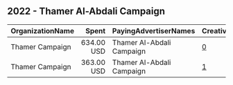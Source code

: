 ## 2022 - Thamer Al-Abdali Campaign 
|OrganizationName|Spent|PayingAdvertiserNames|CreativeUrls|Impressions|Genders|AgeBrackets|CountryCodes|BillingAddresses|CandidateBallotInformation|
|:---|---:|:---|:---|---:|:---|:---|:---|:---|:---|
|Thamer Campaign|634.00 USD|Thamer Al-Abdali Campaign|[0](https://www.snap.com/political-ads/asset/6558e5aadabd96665331fe43c877b4a3c94eb3004ab23a31d42646a77611ad73?mediaType=png)|390,048||21+|kuwait|"Abdullah Almubarak,Farwaniya,00965,KW"|Thamer Al-Abdali|
|Thamer Campaign|363.00 USD|Thamer Al-Abdali Campaign|[1](https://www.snap.com/political-ads/asset/986e8811cff75b76242154aef5ccdc0c9c7e76829bfc4d21311f2d283cc6fa33?mediaType=mp4)|237,934||21+|kuwait|"Abdullah Almubarak,Farwaniya,00965,KW"|Thamer AlAbdali|
